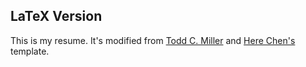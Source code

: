## LaTeX Version

This is my resume. It's modified from [Todd C. Miller](http://www.sudo.ws/todd/resume.html) and [Here Chen's](https://github.com/HereChen/resume) template.

<!-- ![Image text](https://github.com/JasonZhang2333/MyResume/blob/master/resume.png) -->